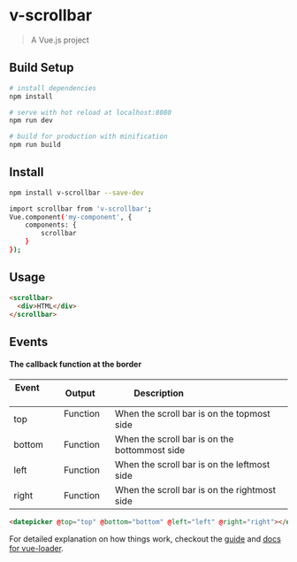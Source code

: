 # v-scrollbar

> A Vue.js project

## Build Setup

``` bash
# install dependencies
npm install

# serve with hot reload at localhost:8080
npm run dev

# build for production with minification
npm run build

```
## Install
``` bash
npm install v-scrollbar --save-dev
```

``` bash
import scrollbar from 'v-scrollbar';
Vue.component('my-component', {
    components: {
        scrollbar
    }
});
```

## Usage
  
``` html
<scrollbar>
  <div>HTML</div>
</scrollbar>
```
  
## Events

#### The callback function at the border

| Event         | Output     | Description                                    |
|---------------|------------|------------------------------------------------|
| top           | Function   | When the scroll bar is on the topmost side     |
| bottom        | Function   | When the scroll bar is on the bottommost side  |
| left          | Function   | When the scroll bar is on the leftmost side    |
| right         | Function   | When the scroll bar is on the rightmost side   |

``` html
<datepicker @top="top" @bottom="bottom" @left="left" @right="right"></datepicker>
```

For detailed explanation on how things work, checkout the [guide](http://vuejs-templates.github.io/webpack/) and [docs for vue-loader](http://vuejs.github.io/vue-loader).
